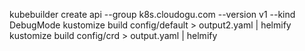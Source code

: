 

kubebuilder create api --group k8s.cloudogu.com --version v1 --kind DebugMode
kustomize build config/default > output2.yaml | helmify
kustomize build config/crd > output.yaml | helmify